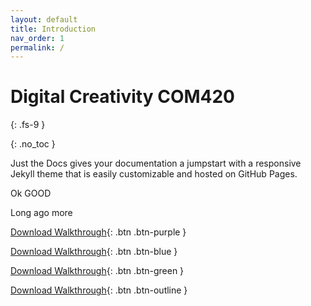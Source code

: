 ```yaml
---
layout: default
title: Introduction
nav_order: 1
permalink: /
---
```


# Digital Creativity COM420

{: .fs-9 }

{: .no_toc }

Just the Docs gives your documentation a jumpstart with a responsive Jekyll theme that is easily customizable and hosted on GitHub Pages.

Ok GOOD

Long ago more

[Download Walkthrough](https://twitter.com/WebDevSolent){: .btn .btn-purple } 

[Download Walkthrough](https://twitter.com/WebDevSolent){: .btn .btn-blue } 

[Download Walkthrough](https://twitter.com/WebDevSolent){: .btn .btn-green }

[Download Walkthrough](https://twitter.com/WebDevSolent){: .btn .btn-outline }
